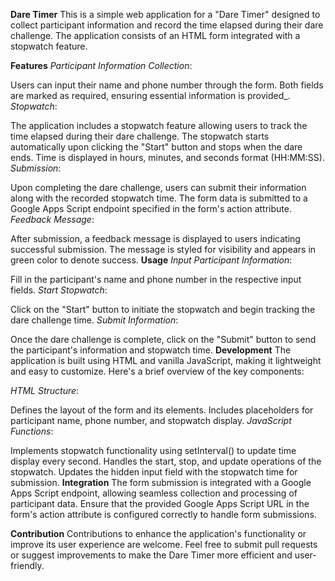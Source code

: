 **Dare Timer**
This is a simple web application for a "Dare Timer" designed to collect participant information and record the time elapsed during their dare challenge. The application consists of an HTML form integrated with a stopwatch feature.

**Features**
_Participant Information Collection_:

Users can input their name and phone number through the form.
Both fields are marked as required, ensuring essential information is provided_.
_Stopwatch_:

The application includes a stopwatch feature allowing users to track the time elapsed during their dare challenge.
The stopwatch starts automatically upon clicking the "Start" button and stops when the dare ends.
Time is displayed in hours, minutes, and seconds format (HH:MM:SS).
_Submission_:

Upon completing the dare challenge, users can submit their information along with the recorded stopwatch time.
The form data is submitted to a Google Apps Script endpoint specified in the form's action attribute.
_Feedback Message_:

After submission, a feedback message is displayed to users indicating successful submission.
The message is styled for visibility and appears in green color to denote success.
**Usage**
_Input Participant Information_:

Fill in the participant's name and phone number in the respective input fields.
_Start Stopwatch_:

Click on the "Start" button to initiate the stopwatch and begin tracking the dare challenge time.
_Submit Information_:

Once the dare challenge is complete, click on the "Submit" button to send the participant's information and stopwatch time.
**Development**
The application is built using HTML and vanilla JavaScript, making it lightweight and easy to customize. Here's a brief overview of the key components:

_HTML Structure_:

Defines the layout of the form and its elements.
Includes placeholders for participant name, phone number, and stopwatch display.
_JavaScript Functions_:

Implements stopwatch functionality using setInterval() to update time display every second.
Handles the start, stop, and update operations of the stopwatch.
Updates the hidden input field with the stopwatch time for submission.
**Integration**
The form submission is integrated with a Google Apps Script endpoint, allowing seamless collection and processing of participant data. Ensure that the provided Google Apps Script URL in the form's action attribute is configured correctly to handle form submissions.

**Contribution**
Contributions to enhance the application's functionality or improve its user experience are welcome. Feel free to submit pull requests or suggest improvements to make the Dare Timer more efficient and user-friendly.
